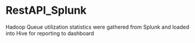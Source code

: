 # RestAPI_Splunk
Hadoop Queue utilization statistics were gathered from Splunk and loaded into Hive for reporting to dashboard
